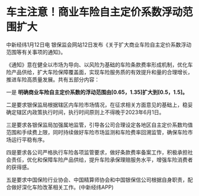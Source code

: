 # 车主注意！商业车险自主定价系数浮动范围扩大

中新经纬1月12日电 银保监会网站12日发布《关于扩大商业车险自主定价系数浮动范围等有关事项的通知》。

《通知》意在健全以市场为导向、以风险为基础的车险条款费率形成机制，优化车险产品供给，扩大车险保障覆盖面，实现车险服务质的有效提升和量的合理增长，推进车险高质量发展。共有五部分内容：

一是 **明确商业车险自主定价系数的浮动范围由[0.65，1.35]扩大到[0.5，1.5]。**

二是要求银保监局根据辖区内车险市场情况，在征求相关方面意见的基础上，稳妥确定辖区内政策执行时间，执行时间原则上不得晚于2023年6月1日。

三是要求各银保监局加强属地监管，引导各公司合理设定各地区自主定价系数均值范围和手续费上限，同时持续做好车险市场监测和车险费率回溯监管，确保车险市场运行平稳有序。

四是要求各公司严格执行车险各项监管要求，做好条款费率备案工作，积极承担社会责任，优化和保障车险产品供给，提升车险承保理赔服务水平，增强车险消费者的获得感。

五是要求中国保险行业协会、中国精算师协会和中国银保信公司根据自身职责，配合做好深化车险改革相关工作。(中新经纬APP)

